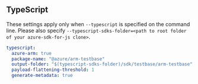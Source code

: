 ## TypeScript

These settings apply only when `--typescript` is specified on the command line.
Please also specify `--typescript-sdks-folder=<path to root folder of your azure-sdk-for-js clone>`.

``` yaml $(typescript)
typescript:
  azure-arm: true
  package-name: "@azure/arm-testbase"
  output-folder: "$(typescript-sdks-folder)/sdk/testbase/arm-testbase"
  payload-flattening-threshold: 1
  generate-metadata: true
```
